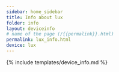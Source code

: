 ```yaml
---
sidebar: home_sidebar
title: Info about lux
folder: info
layout: deviceinfo
# name of the page (/{{permalink}}.html)
permalink: lux_info.html
device: lux
---
```

{% include templates/device_info.md %}
